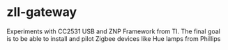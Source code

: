 # zll-gateway
Experiments with CC2531 USB and ZNP Framework from TI. The final goal is to be able to install and pilot Zigbee devices like Hue lamps from Phillips
